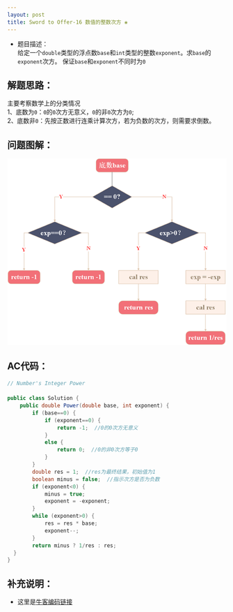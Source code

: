 ```yaml
---
layout: post
title: Sword to Offer-16 数值的整数次方 ❀
---
```


* 题目描述：  
给定一个`double`类型的浮点数`base`和`int`类型的整数`exponent`。求`base`的`exponent`次方。
保证`base`和`exponent`不同时为`0`

## 解题思路：

主要考察数学上的分类情况  
1、底数为`0`：`0`的`0`次方无意义，`0`的非`0`次方为`0`;  
2、底数非`0`：先按正数进行连乘计算次方，若为负数的次方，则需要求倒数。  

## 问题图解：

<center>
    <img src="/assets/img/blog/sword-offer-16.png">
</center>

## AC代码：

```java
// Number's Integer Power

public class Solution {
    public double Power(double base, int exponent) {
        if (base==0) {
            if (exponent==0) {
                return -1;  //0的0次方无意义
            }
            else {
                return 0;  //0的非0次方等于0
            }
        }
        double res = 1;  //res为最终结果，初始值为1
        boolean minus = false;  //指示次方是否为负数
        if (exponent<0) {
            minus = true;
            exponent = -exponent;
        }
        while (exponent>0) {
            res = res * base;
            exponent--;
        }
        return minus ? 1/res : res;
  }
}
```

## 补充说明：

* 这里是[牛客编码链接](https://www.nowcoder.com/practice/1a834e5e3e1a4b7ba251417554e07c00?tpId=13&rp=1&ru=%2Fta%2Fcoding-interviews&qru=%2Fta%2Fcoding-interviews%2Fquestion-ranking)